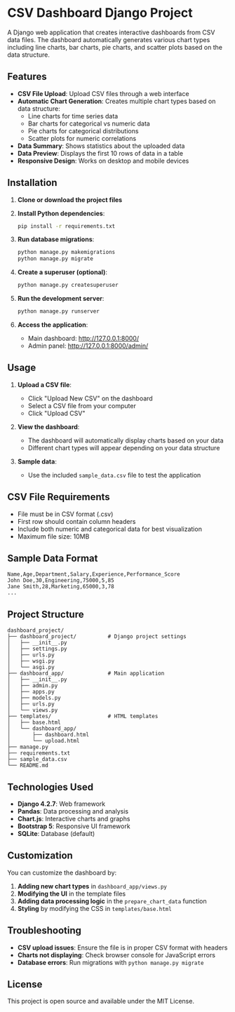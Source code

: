 # CSV Dashboard Django Project

A Django web application that creates interactive dashboards from CSV data files. The dashboard automatically generates various chart types including line charts, bar charts, pie charts, and scatter plots based on the data structure.

## Features

- **CSV File Upload**: Upload CSV files through a web interface
- **Automatic Chart Generation**: Creates multiple chart types based on data structure:
  - Line charts for time series data
  - Bar charts for categorical vs numeric data
  - Pie charts for categorical distributions
  - Scatter plots for numeric correlations
- **Data Summary**: Shows statistics about the uploaded data
- **Data Preview**: Displays the first 10 rows of data in a table
- **Responsive Design**: Works on desktop and mobile devices

## Installation

1. **Clone or download the project files**

2. **Install Python dependencies**:
   ```bash
   pip install -r requirements.txt
   ```

3. **Run database migrations**:
   ```bash
   python manage.py makemigrations
   python manage.py migrate
   ```

4. **Create a superuser (optional)**:
   ```bash
   python manage.py createsuperuser
   ```

5. **Run the development server**:
   ```bash
   python manage.py runserver
   ```

6. **Access the application**:
   - Main dashboard: http://127.0.0.1:8000/
   - Admin panel: http://127.0.0.1:8000/admin/

## Usage

1. **Upload a CSV file**:
   - Click "Upload New CSV" on the dashboard
   - Select a CSV file from your computer
   - Click "Upload CSV"

2. **View the dashboard**:
   - The dashboard will automatically display charts based on your data
   - Different chart types will appear depending on your data structure

3. **Sample data**:
   - Use the included `sample_data.csv` file to test the application

## CSV File Requirements

- File must be in CSV format (.csv)
- First row should contain column headers
- Include both numeric and categorical data for best visualization
- Maximum file size: 10MB

## Sample Data Format

```csv
Name,Age,Department,Salary,Experience,Performance_Score
John Doe,30,Engineering,75000,5,85
Jane Smith,28,Marketing,65000,3,78
...
```

## Project Structure

```
dashboard_project/
├── dashboard_project/          # Django project settings
│   ├── __init__.py
│   ├── settings.py
│   ├── urls.py
│   ├── wsgi.py
│   └── asgi.py
├── dashboard_app/              # Main application
│   ├── __init__.py
│   ├── admin.py
│   ├── apps.py
│   ├── models.py
│   ├── urls.py
│   └── views.py
├── templates/                  # HTML templates
│   ├── base.html
│   └── dashboard_app/
│       ├── dashboard.html
│       └── upload.html
├── manage.py
├── requirements.txt
├── sample_data.csv
└── README.md
```

## Technologies Used

- **Django 4.2.7**: Web framework
- **Pandas**: Data processing and analysis
- **Chart.js**: Interactive charts and graphs
- **Bootstrap 5**: Responsive UI framework
- **SQLite**: Database (default)

## Customization

You can customize the dashboard by:

1. **Adding new chart types** in `dashboard_app/views.py`
2. **Modifying the UI** in the template files
3. **Adding data processing logic** in the `prepare_chart_data` function
4. **Styling** by modifying the CSS in `templates/base.html`

## Troubleshooting

- **CSV upload issues**: Ensure the file is in proper CSV format with headers
- **Charts not displaying**: Check browser console for JavaScript errors
- **Database errors**: Run migrations with `python manage.py migrate`

## License

This project is open source and available under the MIT License.
